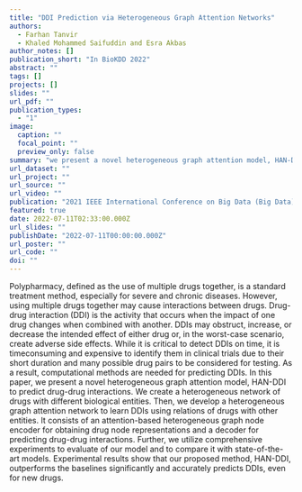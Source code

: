 ```yaml
---
title: "DDI Prediction via Heterogeneous Graph Attention Networks"
authors:
  - Farhan Tanvir
  - Khaled Mohammed Saifuddin and Esra Akbas
author_notes: []
publication_short: "In BioKDD 2022"
abstract: ""
tags: []
projects: []
slides: ""
url_pdf: ""
publication_types:
  - "1"
image:
  caption: ""
  focal_point: ""
  preview_only: false
summary: "we present a novel heterogeneous graph attention model, HAN-DDI to predict drug-drug interactions. We create a heterogeneous network of drugs with different biological entities. Then, we develop a heterogeneous graph attention network to learn DDIs using relations of drugs with other entities. It consists of an attention-based heterogeneous graph node encoder for obtaining drug node representations and a decoder for predicting drug-drug interactions. Further, we utilize comprehensive experiments to evaluate of our model and to compare it with state-of-the-art models."
url_dataset: ""
url_project: ""
url_source: ""
url_video: ""
publication: "2021 IEEE International Conference on Big Data (Big Data)"
featured: true
date: 2022-07-11T02:33:00.000Z
url_slides: ""
publishDate: "2022-07-11T00:00:00.000Z"
url_poster: ""
url_code: ""
doi: ""
---
```

Polypharmacy, defined as the use of multiple drugs together, is a standard treatment method, especially for severe and chronic diseases. However, using multiple drugs together may cause interactions between drugs. Drug-drug interaction (DDI) is the activity that occurs when the impact of one drug changes when combined with another. DDIs may obstruct, increase, or decrease the intended effect of either drug or, in the worst-case scenario, create adverse
side effects. While it is critical to detect DDIs on time, it is timeconsuming and expensive to identify them in clinical trials due to their short duration and many possible drug pairs to be considered for testing. As a result, computational methods are needed for predicting DDIs. In this paper, we present a novel heterogeneous graph attention model, HAN-DDI to predict drug-drug interactions. We create a heterogeneous network of drugs with different biological entities. Then, we develop a heterogeneous graph attention network to learn DDIs using relations of drugs with other entities. It consists of an attention-based heterogeneous graph node encoder for obtaining drug node representations and a decoder for predicting drug-drug interactions. Further, we utilize comprehensive experiments to evaluate of our model and to compare it with state-of-the-art models. Experimental results show that our proposed method, HAN-DDI, outperforms the baselines significantly and accurately predicts DDIs, even for new drugs.
